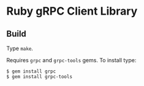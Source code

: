 # Ruby gRPC Client Library

## Build

Type `make`.

Requires `grpc` and `grpc-tools` gems. To install type:

```
$ gem install grpc
$ gem install grpc-tools
```

